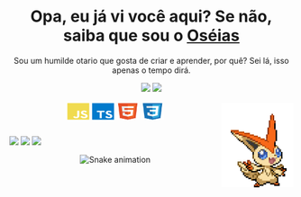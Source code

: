 
<body>
  <div>
    <link scr="">
  </div>
  <h1 align="center"> 
    Opa, eu já vi você aqui? Se não, saiba que sou o 
    <a href="https://www.linkedin.com/in/os%C3%A9ias-augusto-ferreira-de-paula-melo-4a011a357?        
    utm_source=share&utm_campaign=share_via&utm_content=profile&utm_medium=android_app">Oséias</a> 
  </h1>

  <p align="center">
  Sou um humilde otario que gosta de criar e aprender, por quê? Sei lá, isso apenas o tempo dirá.
  </p>

  <div align="center">
    <a href:"https://github.com/Oseias-Augusto">
    <img  height="130em" src="https://github-readme-stats.vercel.app/api?username=Oseias-              
      Augusto&hide=prs,issues&show_icons=true&bg_color=e7ca91&title_color=000000&text_color=c24d06&icon_color=000000"/>
    <img height="130em" src="https://github-readme-stats.vercel.app/api/top-langs/?username=Oseias-
      Augusto&layout=compact&langs_count=16&bg_color=e7ca91&title_color=000000&text_color=c24d06&icon_color=000000"/>
    <br>
  </div>

<div align="center" valign="top"><br>
  <img align="center" alt="Js" height="30" width="40" src="https://raw.githubusercontent.com/devicons/devicon/master/icons/javascript/javascript-plain.svg">
  <img align="center" alt="Js" height="30" width="40" src="https://raw.githubusercontent.com/devicons/devicon/master/icons/typescript/typescript-plain.svg">
  <img align="center" alt="HTML" height="30" width="40" src="https://raw.githubusercontent.com/devicons/devicon/master/icons/html5/html5-original.svg">
  <img align="center" alt="CSS" height="30" width="40" src="https://raw.githubusercontent.com/devicons/devicon/master/icons/css3/css3-original.svg">
  <img align="right" alt="Oséias-Victini" whidth="100" height="150" src="./Victini.gif">
</div>

##

<div> 
  <a href="https://www.instagram.com/ze_augustofpm?igsh=ZGdlazBkMWhzcmVj" target="_blank"><img src="https://img.shields.io/badge/-Instagram-%23E4405F?style=for-the-badge&logo=instagram&logoColor=white" target="_blank"></a>
  <a href = "mailto: oseiasafpm@gmail.com"><img src="https://img.shields.io/badge/-Gmail-%23333?style=for-the-badge&logo=gmail&logoColor=white" target="_blank"></a>
  <a href="https://www.linkedin.com/in/os%C3%A9ias-augusto-ferreira-de-paula-melo-4a011a357?utm_source=share&utm_campaign=share_via&utm_content=profile&utm_medium=android_app" target="_blank"><img src="https://img.shields.io/badge/-LinkedIn-%230077B5?style=for-the-badge&logo=linkedin&logoColor=white" target="_blank"></a> 
</div>

<div align="center">

  ![Snake animation](https://github.com/danielbped/danielbped/blob/output/github-contribution-grid-snake.svg)

</body>
